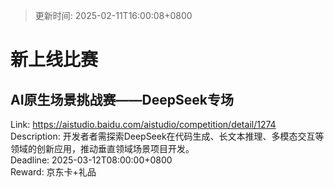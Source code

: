 > 更新时间: 2025-02-11T16:00:08+0800 

# 新上线比赛


## AI原生场景挑战赛——DeepSeek专场
Link: https://aistudio.baidu.com/aistudio/competition/detail/1274  
Description: 开发者者需探索DeepSeek在代码生成、长文本推理、多模态交互等领域的创新应用，推动垂直领域场景项目开发。  
Deadline: 2025-03-12T08:00:00+0800  
Reward: 京东卡+礼品  

